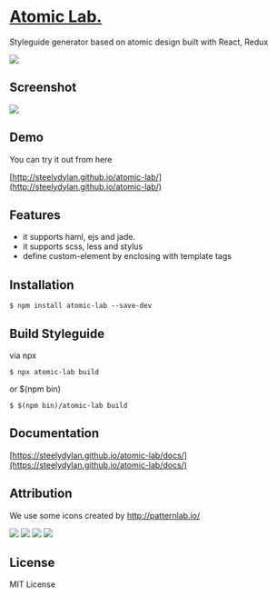 # [Atomic Lab.](http://steelydylan.github.io/atomic-lab/)
Styleguide generator based on atomic design built with React, Redux
<p><img src="https://raw.githubusercontent.com/steelydylan/atomic-lab/master/images/favicon.png"></p>

## Screenshot
<img src="https://raw.githubusercontent.com/steelydylan/atomic-lab/master/images/Feature-browser.png">

## Demo
You can try it out from here

[http://steelydylan.github.io/atomic-lab/](http://steelydylan.github.io/atomic-lab/)

## Features

- it supports haml, ejs and jade.
- it supports scss, less and stylus
- define custom-element by enclosing with template tags

## Installation

```
$ npm install atomic-lab --save-dev
```

## Build Styleguide

via npx

```
$ npx atomic-lab build
```

or $(npm bin)

```
$ $(npm bin)/atomic-lab build
```

## Documentation
[https://steelydylan.github.io/atomic-lab/docs/](https://steelydylan.github.io/atomic-lab/docs/)

## Attribution
We use some icons created by http://patternlab.io/

<img src="https://raw.githubusercontent.com/steelydylan/atomic-lab/master/images/iconAtom-s.png"></img>
<img src="https://raw.githubusercontent.com/steelydylan/atomic-lab/master/images/iconMolecule-s.png"></img>
<img src="https://raw.githubusercontent.com/steelydylan/atomic-lab/master/images/iconOrganism-s.png"></img>
<img src="https://raw.githubusercontent.com/steelydylan/atomic-lab/master/images/iconTemplate-s.png"></img>

## License
MIT License
